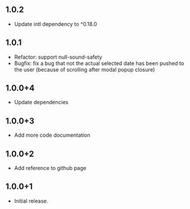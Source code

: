## 1.0.2
  * Update intl dependency to ^0.18.0
## 1.0.1
  * Refactor: support null-sound-safety
  * Bugfix: fix a bug that not the actual selected date has been pushed to the user (because of scrolling after modal popup closure)

## 1.0.0+4
  * Update dependencies

## 1.0.0+3
  * Add more code documentation
  
## 1.0.0+2
  * Add reference to github page

## 1.0.0+1
  * Initial release.
